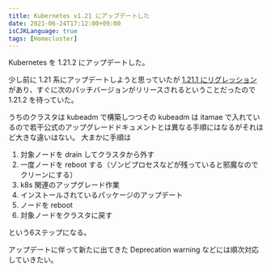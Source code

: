 ```yaml
---
title: Kubernetes v1.21 にアップデートした
date: 2021-06-24T17:12:00+09:00
isCJKLanguage: true
tags: [Homecluster]
---
```


Kubernetes を 1.21.2 にアップデートした。

少し前に 1.21 系にアップデートしようと思っていたが [1.21.1 にリグレッション](https://groups.google.com/g/kubernetes-sig-release/c/UW5rY4CbUbY) があり、すぐに次のパッチバージョンがリリースされるということだったので 1.21.2 を待っていた。

うちのクラスタは kubeadm で構築しつつその kubeadm は itamae で入れているので若干公式のアップグレードドキュメントとは異なる手順にはなるがそれほど大きな違いはない。
大まかに手順は

1. 対象ノードを drain してクラスタから外す
2. 一度ノードを reboot する（ゾンビプロセスなどが残っていると邪魔なのでクリーンにする）
3. k8s 関連のアップグレード作業
4. インストールされているパッケージのアップデート
5. ノードを reboot
6. 対象ノードをクラスタに戻す

という6ステップになる。

アップデートに伴って新たに出てきた Deprecation warning などには順次対応していきたい。
